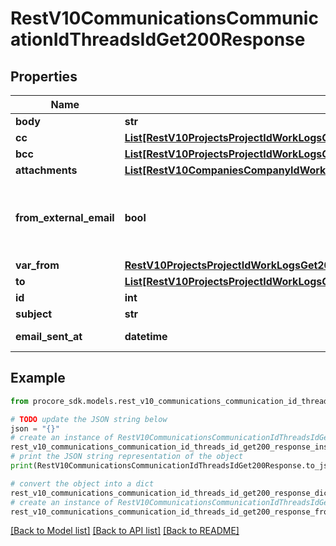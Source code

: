 # RestV10CommunicationsCommunicationIdThreadsIdGet200Response


## Properties

Name | Type | Description | Notes
------------ | ------------- | ------------- | -------------
**body** | **str** | Body | [optional] 
**cc** | [**List[RestV10ProjectsProjectIdWorkLogsGet200ResponseInnerCreatedBy]**](RestV10ProjectsProjectIdWorkLogsGet200ResponseInnerCreatedBy.md) |  | [optional] 
**bcc** | [**List[RestV10ProjectsProjectIdWorkLogsGet200ResponseInnerCreatedBy]**](RestV10ProjectsProjectIdWorkLogsGet200ResponseInnerCreatedBy.md) |  | [optional] 
**attachments** | [**List[RestV10CompaniesCompanyIdWorkflowPermanentLogsGet200ResponseInnerAttachmentsInner]**](RestV10CompaniesCompanyIdWorkflowPermanentLogsGet200ResponseInnerAttachmentsInner.md) |  | [optional] 
**from_external_email** | **bool** | Flag indicating whether the communication originated outside of Procore | [optional] 
**var_from** | [**RestV10ProjectsProjectIdWorkLogsGet200ResponseInnerCreatedBy**](RestV10ProjectsProjectIdWorkLogsGet200ResponseInnerCreatedBy.md) |  | [optional] 
**to** | [**List[RestV10ProjectsProjectIdWorkLogsGet200ResponseInnerCreatedBy]**](RestV10ProjectsProjectIdWorkLogsGet200ResponseInnerCreatedBy.md) |  | [optional] 
**id** | **int** | ID | [optional] 
**subject** | **str** | Subject | [optional] 
**email_sent_at** | **datetime** | Date email sent | [optional] 

## Example

```python
from procore_sdk.models.rest_v10_communications_communication_id_threads_id_get200_response import RestV10CommunicationsCommunicationIdThreadsIdGet200Response

# TODO update the JSON string below
json = "{}"
# create an instance of RestV10CommunicationsCommunicationIdThreadsIdGet200Response from a JSON string
rest_v10_communications_communication_id_threads_id_get200_response_instance = RestV10CommunicationsCommunicationIdThreadsIdGet200Response.from_json(json)
# print the JSON string representation of the object
print(RestV10CommunicationsCommunicationIdThreadsIdGet200Response.to_json())

# convert the object into a dict
rest_v10_communications_communication_id_threads_id_get200_response_dict = rest_v10_communications_communication_id_threads_id_get200_response_instance.to_dict()
# create an instance of RestV10CommunicationsCommunicationIdThreadsIdGet200Response from a dict
rest_v10_communications_communication_id_threads_id_get200_response_from_dict = RestV10CommunicationsCommunicationIdThreadsIdGet200Response.from_dict(rest_v10_communications_communication_id_threads_id_get200_response_dict)
```
[[Back to Model list]](../README.md#documentation-for-models) [[Back to API list]](../README.md#documentation-for-api-endpoints) [[Back to README]](../README.md)


